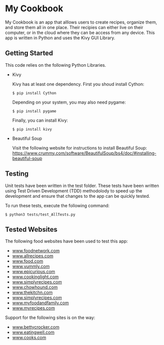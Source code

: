 # My Cookbook

My Cookbook is an app that alllows users to create recipes, organize them, and store them all in one place.
Their recipies can either live on their computer, or in the cloud where they can be access from any device.
This app is written in Python and uses the Kivy GUI Library.

## Getting Started

This code relies on the following Python Libraries.

* Kivy

  Kivy has at least one dependency.
  First you shoud install Cython:
  ```shell
  $ pip install Cython
  ```

  Depending on your system, you may also need pygame:
  ```shell
  $ pip install pygame
  ```

  Finally, you can install Kivy:
  ```shell
  $ pip install kivy
  ```

* Beautiful Soup

   Visit the following website for instructions to install Beautiful Soup:
   https://www.crummy.com/software/BeautifulSoup/bs4/doc/#installing-beautiful-soup

## Testing

Unit tests have been written in the test folder. These tests have been written using Test Driven Development (TDD) methodolody to speed up the development and ensure that changes to the app can be quickly tested.

To run these tests, execute the following command:
```shell
$ python3 tests/test_AllTests.py
```

## Tested Websites

The following food websites have been used to test this app:

* www.foodnetwork.com
* www.allrecipes.com
* www.food.com
* www.yummly.com
* www.epicurious.com
* www.cookinglight.com
* www.simplyrecipes.com
* www.chowhound.com
* www.thekitchn.com
* www.simplyrecipes.com
* www.myfoodandfamily.com
* www.myrecipes.com

Support for the following sites is on the way:

* www.bettycrocker.com
* www.eatingwell.com
* www.cooks.com



